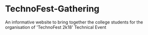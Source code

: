 # TechnoFest-Gathering
An informative website to bring together the college students for the organisation of  'TechnoFest 2k18' Technical Event
